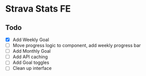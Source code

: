 # Strava Stats FE

## Todo

- [x] Add Weekly Goal
- [ ] Move progress logic to component, add weekly progress bar
- [ ] Add Monthly Goal
- [ ] Add API caching
- [ ] Add Goal toggles
- [ ] Clean up interface
